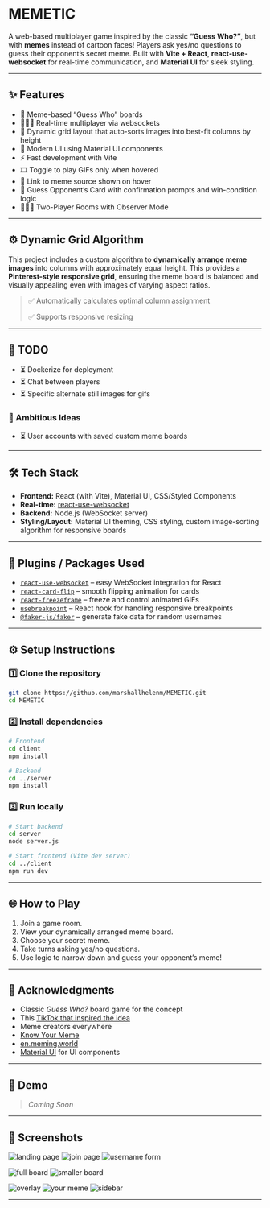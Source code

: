 # MEMETIC

A web-based multiplayer game inspired by the classic **“Guess Who?”**, but with **memes** instead of cartoon faces! Players ask yes/no questions to guess their opponent’s secret meme. Built with **Vite + React**, **react-use-websocket** for real-time communication, and **Material UI** for sleek styling.

---

## ✨ Features

* 🎨 Meme-based “Guess Who” boards
* 🧑‍🤝‍🧑 Real-time multiplayer via websockets
* 📐 Dynamic grid layout that auto-sorts images into best-fit columns by height
* 💅 Modern UI using Material UI components
* ⚡️ Fast development with Vite
* 🎞️ Toggle to play GIFs only when hovered
* 🔗 Link to meme source shown on hover
* 🎯 Guess Opponent’s Card with confirmation prompts and win-condition logic
* 🧑‍🤝‍🧑 Two-Player Rooms with Observer Mode

---

## ⚙️ Dynamic Grid Algorithm

This project includes a custom algorithm to **dynamically arrange meme images** into columns with approximately equal height. This provides a **Pinterest-style responsive grid**, ensuring the meme board is balanced and visually appealing even with images of varying aspect ratios.

> ✅ Automatically calculates optimal column assignment
>
> ✅ Supports responsive resizing

---

## 📌 TODO

* ⏳ Dockerize for deployment
* ⏳ Chat between players
* ⏳ Specific alternate still images for gifs

### 🚀 Ambitious Ideas

* ⏳ User accounts with saved custom meme boards

---

## 🛠️ Tech Stack

* **Frontend:** React (with Vite), Material UI, CSS/Styled Components
* **Real-time:** [react-use-websocket](https://github.com/robtaussig/react-use-websocket)
* **Backend:** Node.js (WebSocket server)
* **Styling/Layout:** Material UI theming, CSS styling, custom image-sorting algorithm for responsive boards

---

## 🧩 Plugins / Packages Used

* [`react-use-websocket`](https://github.com/robtaussig/react-use-websocket) – easy WebSocket integration for React
* [`react-card-flip`](https://github.com/AaronCCWong/react-card-flip) – smooth flipping animation for cards
* [`react-freezeframe`](https://github.com/ctrl-freaks/freezeframe-react) – freeze and control animated GIFs
* [`usebreakpoint`](https://www.npmjs.com/package/usebreakpoint) – React hook for handling responsive breakpoints
* [`@faker-js/faker`](https://github.com/faker-js/faker) – generate fake data for random usernames

---

## ⚙️ Setup Instructions

### 1️⃣ Clone the repository

```bash
git clone https://github.com/marshallhelenm/MEMETIC.git
cd MEMETIC
```

### 2️⃣ Install dependencies

```bash
# Frontend
cd client
npm install

# Backend
cd ../server
npm install
```

### 3️⃣ Run locally

```bash
# Start backend
cd server
node server.js

# Start frontend (Vite dev server)
cd ../client
npm run dev
```

---

## 🌐 How to Play

1. Join a game room.
2. View your dynamically arranged meme board.
3. Choose your secret meme.
4. Take turns asking yes/no questions.
5. Use logic to narrow down and guess your opponent’s meme!

---

## 🙏 Acknowledgments

* Classic *Guess Who?* board game for the concept
* This [TikTok that inspired the idea](https://ve.media.tumblr.com/tumblr_q8otm9qrlU1w0qmsw.mp4)
* Meme creators everywhere
* [Know Your Meme](https://knowyourmeme.com)
* [en.meming.world](https://en.meming.world)
* [Material UI](https://mui.com/) for UI components

---

## 🚀 Demo

> *Coming Soon*

---

## 📸 Screenshots

![landing page](./client/src/assets/demo/landing_page.png)
![join page](./client/src/assets/demo/join_page.png)
![username form](./client/src/assets/demo/name_form.png)

![full board](./client/src/assets/demo/full_board.png)
![smaller board](./client/src/assets/demo/smaller_board.png)

![overlay](./client/src/assets/demo/overlay.png)
![your meme](./client/src/assets/demo/your_meme.png)
![sidebar](./client/src/assets/demo/sidebar.png)

---
